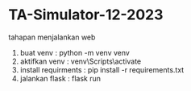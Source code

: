 # TA-Simulator-12-2023
tahapan menjalankan web
1. buat venv : python -m venv venv
2. aktifkan venv : venv\Scripts\activate
3. install requirments : pip install -r requirements.txt
4. jalankan flask : flask run
